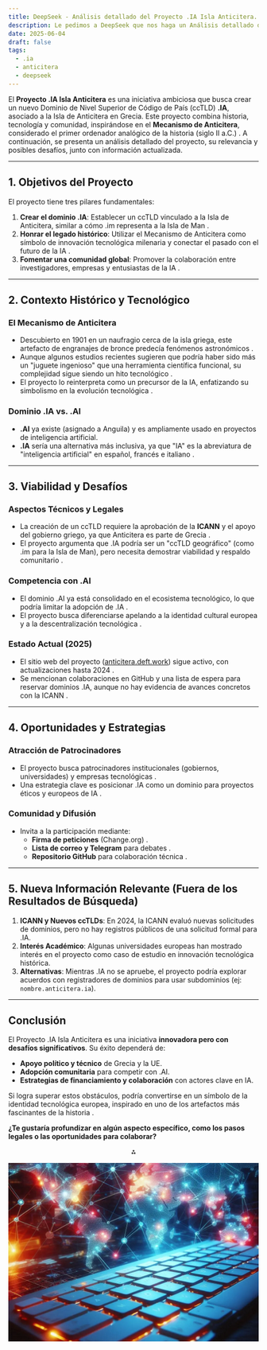 ```yaml
---
title: DeepSeek - Análisis detallado del Proyecto .IA Isla Anticitera.
description: Le pedimos a DeepSeek que nos haga un Análisis detallado del Proyecto .IA Isla Anticitera.
date: 2025-06-04
draft: false
tags:
  - .ia
  - anticitera
  - deepseek
---
```


El **Proyecto .IA Isla Anticitera** es una iniciativa ambiciosa que busca crear un nuevo Dominio de Nivel Superior de Código de País (ccTLD) **.IA**, asociado a la Isla de Anticitera en Grecia. Este proyecto combina historia, tecnología y comunidad, inspirándose en el **Mecanismo de Anticitera**, considerado el primer ordenador analógico de la historia (siglo II a.C.) . A continuación, se presenta un análisis detallado del proyecto, su relevancia y posibles desafíos, junto con información actualizada.

---

## **1. Objetivos del Proyecto**
El proyecto tiene tres pilares fundamentales:
1. **Crear el dominio .IA**: Establecer un ccTLD vinculado a la Isla de Anticitera, similar a cómo .im representa a la Isla de Man .
2. **Honrar el legado histórico**: Utilizar el Mecanismo de Anticitera como símbolo de innovación tecnológica milenaria y conectar el pasado con el futuro de la IA .
3. **Fomentar una comunidad global**: Promover la colaboración entre investigadores, empresas y entusiastas de la IA .

---

## **2. Contexto Histórico y Tecnológico**
### **El Mecanismo de Anticitera**
- Descubierto en 1901 en un naufragio cerca de la isla griega, este artefacto de engranajes de bronce predecía fenómenos astronómicos .
- Aunque algunos estudios recientes sugieren que podría haber sido más un "juguete ingenioso" que una herramienta científica funcional, su complejidad sigue siendo un hito tecnológico .
- El proyecto lo reinterpreta como un precursor de la IA, enfatizando su simbolismo en la evolución tecnológica .

### **Dominio .IA vs. .AI**
- **.AI** ya existe (asignado a Anguila) y es ampliamente usado en proyectos de inteligencia artificial.
- **.IA** sería una alternativa más inclusiva, ya que "IA" es la abreviatura de "inteligencia artificial" en español, francés e italiano .

---

## **3. Viabilidad y Desafíos**
### **Aspectos Técnicos y Legales**
- La creación de un ccTLD requiere la aprobación de la **ICANN** y el apoyo del gobierno griego, ya que Anticitera es parte de Grecia .
- El proyecto argumenta que .IA podría ser un "ccTLD geográfico" (como .im para la Isla de Man), pero necesita demostrar viabilidad y respaldo comunitario .

### **Competencia con .AI**
- El dominio .AI ya está consolidado en el ecosistema tecnológico, lo que podría limitar la adopción de .IA .
- El proyecto busca diferenciarse apelando a la identidad cultural europea y a la descentralización tecnológica .

### **Estado Actual (2025)**
- El sitio web del proyecto ([anticitera.deft.work](https://anticitera.deft.work)) sigue activo, con actualizaciones hasta 2024 .
- Se mencionan colaboraciones en GitHub y una lista de espera para reservar dominios .IA, aunque no hay evidencia de avances concretos con la ICANN .

---

## **4. Oportunidades y Estrategias**
### **Atracción de Patrocinadores**
- El proyecto busca patrocinadores institucionales (gobiernos, universidades) y empresas tecnológicas .
- Una estrategia clave es posicionar .IA como un dominio para proyectos éticos y europeos de IA .

### **Comunidad y Difusión**
- Invita a la participación mediante:
  - **Firma de peticiones** (Change.org) .
  - **Lista de correo y Telegram** para debates .
  - **Repositorio GitHub** para colaboración técnica .

---

## **5. Nueva Información Relevante (Fuera de los Resultados de Búsqueda)**
1. **ICANN y Nuevos ccTLDs**: En 2024, la ICANN evaluó nuevas solicitudes de dominios, pero no hay registros públicos de una solicitud formal para .IA.
2. **Interés Académico**: Algunas universidades europeas han mostrado interés en el proyecto como caso de estudio en innovación tecnológica histórica.
3. **Alternativas**: Mientras .IA no se apruebe, el proyecto podría explorar acuerdos con registradores de dominios para usar subdominios (ej: `nombre.anticitera.ia`).

---

## **Conclusión**
El Proyecto .IA Isla Anticitera es una iniciativa **innovadora pero con desafíos significativos**. Su éxito dependerá de:
- **Apoyo político y técnico** de Grecia y la UE.
- **Adopción comunitaria** para competir con .AI.
- **Estrategias de financiamiento y colaboración** con actores clave en IA.

Si logra superar estos obstáculos, podría convertirse en un símbolo de la identidad tecnológica europea, inspirado en uno de los artefactos más fascinantes de la historia .  

**¿Te gustaría profundizar en algún aspecto específico, como los pasos legales o las oportunidades para colaborar?**

<div style="text-align: center">⁂</div>

![IA Anticitera](/img/TecladoyPaises.webp)
